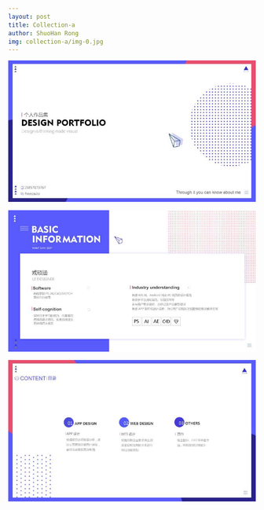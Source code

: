 ```yaml
---
layout: post
title: Collection-a
author: ShuoHan Rong
img: collection-a/img-0.jpg
---
```


![img-0](/img/collection-a/img-0.jpg)


![img-1](/img/collection-a/img-1.jpg)


![img-2](/img/collection-a/img-2.jpg)
